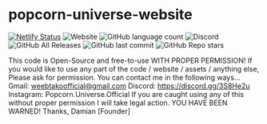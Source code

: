 # popcorn-universe-website
[![Netlify Status](https://api.netlify.com/api/v1/badges/26492133-d3ce-4e04-99da-0d160f8bb8e3/deploy-status)](https://app.netlify.com/sites/popcorn-universe/deploys)
![Website](https://img.shields.io/website?down_color=red&down_message=Offline&label=Website%20Status&style=plastic&up_color=green&up_message=Online&url=https%3A%2F%2Fpopcorn-universe.netlify.app)
![GitHub language count](https://img.shields.io/github/languages/count/Nexus-Elf/popcorn-universe-website?label=Languages%20Used%20Count&style=plastic)
![Discord](https://img.shields.io/discord/758804810291347466?label=Join%20Our%20Discord&style=plastic)
![GitHub All Releases](https://img.shields.io/github/downloads/Nexus-Elf/popcorn-universe-website/total?label=Downloads&style=plastic)
![GitHub last commit](https://img.shields.io/github/last-commit/Nexus-Elf/popcorn-universe-website?color=blue&label=Last%20Commit)
![GitHub Repo stars](https://img.shields.io/github/stars/Nexus-Elf/popcorn-universe-website?style=social) 

This code is Open-Source and free-to-use WITH PROPER PERMISSION!
If you would like to use any part of the code / website / assets / anything else, Please ask for permission.
You can contact me in the following ways...
Gmail: weebtakoofficial@gmail.com
Discord: https://discord.gg/3S8He2u
Instagram: Popcorn.Universe.Official
If you are caught using any of this without proper permission I will take legal action.
YOU HAVE BEEN WARNED!
Thanks, Damian [Founder]
